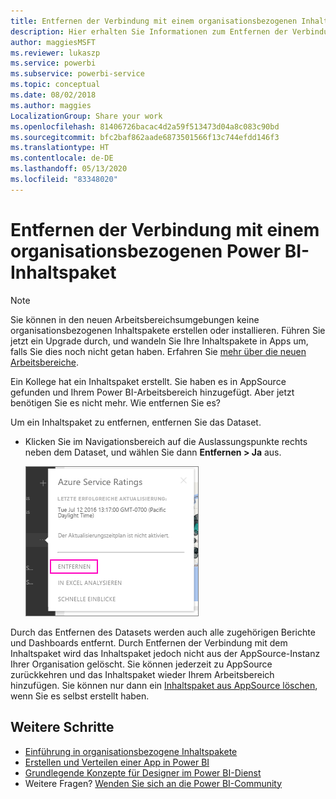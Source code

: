 ```yaml
---
title: Entfernen der Verbindung mit einem organisationsbezogenen Inhaltspaket – Power BI
description: Hier erhalten Sie Informationen zum Entfernen der Verbindung mit einem organisationsbezogenen Inhaltspaket durch Löschen des Datasets in Power BI.
author: maggiesMSFT
ms.reviewer: lukaszp
ms.service: powerbi
ms.subservice: powerbi-service
ms.topic: conceptual
ms.date: 08/02/2018
ms.author: maggies
LocalizationGroup: Share your work
ms.openlocfilehash: 81406726bacac4d2a59f513473d04a8c083c90bd
ms.sourcegitcommit: bfc2baf862aade6873501566f13c744efdd146f3
ms.translationtype: HT
ms.contentlocale: de-DE
ms.lasthandoff: 05/13/2020
ms.locfileid: "83348020"
---
```

# <a name="remove-your-connection-to-a-power-bi-organizational-content-pack"></a>Entfernen der Verbindung mit einem organisationsbezogenen Power BI-Inhaltspaket

> [!NOTE]
> Sie können in den neuen Arbeitsbereichsumgebungen keine organisationsbezogenen Inhaltspakete erstellen oder installieren. Führen Sie jetzt ein Upgrade durch, und wandeln Sie Ihre Inhaltspakete in Apps um, falls Sie dies noch nicht getan haben. Erfahren Sie [mehr über die neuen Arbeitsbereiche](service-create-the-new-workspaces.md).
> 

Ein Kollege hat ein Inhaltspaket erstellt. Sie haben es in AppSource gefunden und Ihrem Power BI-Arbeitsbereich hinzugefügt. Aber jetzt benötigen Sie es nicht mehr.  Wie entfernen Sie es?

Um ein Inhaltspaket zu entfernen, entfernen Sie das Dataset.  

* Klicken Sie im Navigationsbereich auf die Auslassungspunkte rechts neben dem Dataset, und wählen Sie dann **Entfernen \> Ja** aus.  
  
  ![Entfernen des Inhaltspakets](media/service-organizational-content-pack-disconnect/power-bi-remove-organizational-content-pack-dataset.png)

Durch das Entfernen des Datasets werden auch alle zugehörigen Berichte und Dashboards entfernt. Durch Entfernen der Verbindung mit dem Inhaltspaket wird das Inhaltspaket jedoch nicht aus der AppSource-Instanz Ihrer Organisation gelöscht.  Sie können jederzeit zu AppSource zurückkehren und das Inhaltspaket wieder Ihrem Arbeitsbereich hinzufügen. Sie können nur dann ein [Inhaltspaket aus AppSource löschen](service-organizational-content-pack-manage-update-delete.md), wenn Sie es selbst erstellt haben.

## <a name="next-steps"></a>Weitere Schritte
* [Einführung in organisationsbezogene Inhaltspakete](service-organizational-content-pack-introduction.md) 
* [Erstellen und Verteilen einer App in Power BI](service-create-distribute-apps.md) 
* [Grundlegende Konzepte für Designer im Power BI-Dienst](../fundamentals/service-basic-concepts.md)  
* Weitere Fragen? [Wenden Sie sich an die Power BI-Community](https://community.powerbi.com/)
